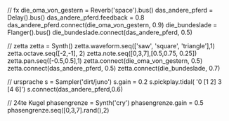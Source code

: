 // fx
die_oma_von_gestern = Reverb('space').bus()
das_andere_pferd = Delay().bus()
das_andere_pferd.feedback = 0.8
das_andere_pferd.connect(die_oma_von_gestern, 0.9)
die_bundeslade = Flanger().bus()
die_bundeslade.connect(das_andere_pferd, 0.5)

// zetta
zetta = Synth()
zetta.waveform.seq(['saw', 'square', 'triangle'],1)
zetta.octave.seq([-2,-1], 2)
zetta.note.seq([0,3,7],[0.5,0.75, 0.25])
zetta.pan.seq([-0.5,0.5],1)
zetta.connect(die_oma_von_gestern, 0.5)
zetta.connect(das_andere_pferd, 0.5)
zetta.connect(die_bundeslade, 0.7)

// ursprache
s = Sampler('dirt/juno')
s.gain = 0.2
s.pickplay.tidal( '0 [1 2] 3 [4 6]')
s.connect(das_andere_pferd,0.6)

// 24te Kugel
phasengrenze = Synth('cry')
phasengrenze.gain = 0.5
phasengrenze.seq([0,3,7].rand(),2)
